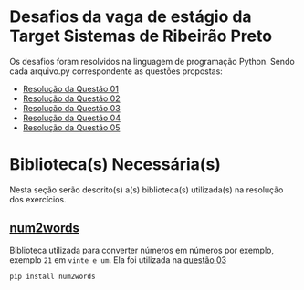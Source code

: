 # **Desafios da vaga de estágio da Target Sistemas de Ribeirão Preto**

Os desafios foram resolvidos na linguagem de programação Python. Sendo cada arquivo.py correspondente as questões propostas:
- [Resolução da Questão 01](questao01.py)
- [Resolução da Questão 02](questao02.py)
- [Resolução da Questão 03](questao03.py)
- [Resolução da Questão 04](questao04.py)
- [Resolução da Questão 05](questao05.py)

# **Biblioteca(s) Necessária(s)**

Nesta seção serão descrito(s) a(s) biblioteca(s) utilizada(s) na resolução dos exercícios.

## **[num2words](https://pypi.org/project/num2words/)**

Biblioteca utilizada para converter números em números por exemplo, exemplo ```21``` em ```vinte e um```. Ela foi utilizada na [questão 03](questao03.py)

```git 
pip install num2words 
```
